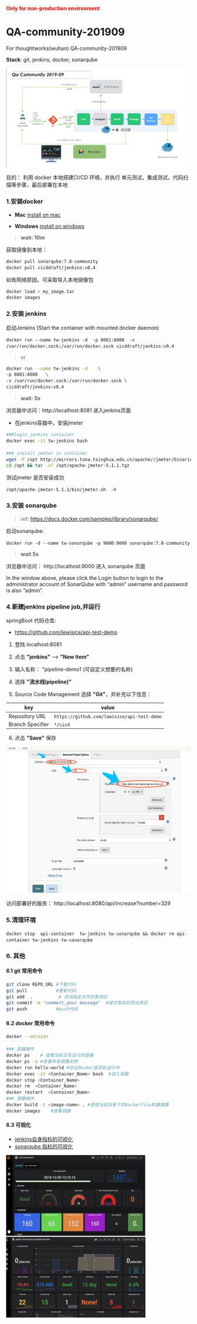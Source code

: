 <h4 style="color: red;">Only for non-production environment</h4>

# QA-community-201909
For thoughtworks(wuhan) QA-community-201909

**Stack**: git, jenkins, docker, sonarqube

![](images/arch_01.png)


目的： 利用 docker 本地搭建CI/CD 环境，并执行 单元测试，集成测试，代码扫描等步骤，最后部署在本地

###  1.安装docker

- **Mac**
[install on mac](https://docs.docker.com/v17.12/docker-for-mac/install/#download-docker-for-mac)

- **Windows**
[install on windows](https://docs.docker.com/docker-for-windows/install/)

> **wait: 10m**

获取镜像到本地：
```bash
docker pull sonarqube:7.8-community
docker pull cicddraft/jenkins:v0.4
```

如有网络原因，可采取导入本地镜像包
```bash
docker load < my_image.tar
docker images 
```

### 2.安装 jenkins

启动Jenkins (Start the container with mounted docker daemon)

`docker run --name tw-jenkins -d  -p 8081:8080  -v /var/run/docker.sock:/var/run/docker.sock cicddraft/jenkins:v0.4`

>or 
```bash
docker run --name tw-jenkins -d    \
-p 8081:8080   \
-v /var/run/docker.sock:/var/run/docker.sock \
cicddraft/jenkins:v0.4
```

> **wait: 5s**

浏览器中访问：http://localhost:8081 进入jenkins页面


- 在jenkins容器中，安装jmeter 

```bash
###login jenkins container 
docker exec -it tw-jenkins bash

### install jmeter in container
wget -P /opt http://mirrors.tuna.tsinghua.edu.cn/apache//jmeter/binaries/apache-jmeter-5.1.1.tgz
cd /opt && tar -xf /opt/apache-jmeter-5.1.1.tgz

```

测试jmeter 是否安装成功

`/opt/apache-jmeter-5.1.1/bin/jmeter.sh  -h`

### 3.安装 sonarqube

>ref: https://docs.docker.com/samples/library/sonarqube/

启动sonarqube:

`docker run -d --name tw-sonarqube -p 9000:9000 sonarqube:7.8-community`

> **wait 5s**

浏览器中访问： http://localhost:9000  进入 sonarqube 页面

In the window above, please click the Login button to login to the administrator account of SonarQube with “admin” username and password is also “admin”.

### 4.新建jenkins pipeline job,并运行

springBoot 代码仓库:
- https://github.com/lewisice/api-test-demo 

1. 登陆 localhost:8081

2. 点击 **"jenkins"** --> **"New Item"** 

3. 输入名称： "pipeline-demo1   (可自定义想要的名称)

4. 选择 **"流水线(pipeline)"**

5. Source Code Management 选择 **"Git"**，并补充以下信息：

|    key | value   | 
|--------|-----------    | 
|Repository URL | `https://github.com/lewisice/api-test-demo` | 
|Branch Specifier | `*/cicd` | 

6. 点击 **"Save"** 保存

<img alt="xxx" src="images/jenkins_setup_04.png" valigin="middle" height="400"/>


访问部署好的服务：
http://localhost:8080/api/increase?number=329


### 5.清理环境

`docker stop  api-container  tw-jenkins tw-sonarqube && docker rm api-container tw-jenkins tw-sonarqube`


### 6. 其他
#### 6.1 git 常用命令

```bash
git clone REPO_URL #下载代码
git pull           #更新代码
git add  .          # 添加指定文件到暂存区
git commit -m "comment,your message"  #提交暂存区到仓库区
git push           #push代码
```

#### 6.2 docker 常用命令

```bash
docker --version 

### 容器操作
docker ps    # 查看当前正在运行的容器
docker ps -a #查看所有镜像实例
docker run hello-world #验证docker是否在运行中
docker exec -it <Container_Name> bash  #进入容器
docker stop <Container_Name>
docker rm  <Container_Name>
docker restart  <Container_Name>
### 镜像操作
docker build -t <image-name> . #使用当前目录下的Dockerfile构建镜像
docker images    #查看镜像
```

####  6.3 可视化
- [jenkins自身指标的可视化](https://github.com/cicd-draft/Jenkins-prometheus)
- [sonarqube 指标的可视化](https://github.com/qinrui777/sonarqube-metric-to-grafana)

<img src="images/sonar_to_grafana.png" width="380" height="220" >      <img src="images/jenkins_to_grafana.png" width="380" height="220" >

